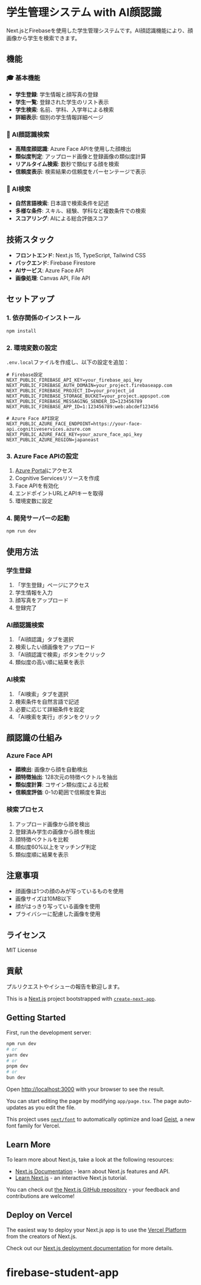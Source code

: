 # 学生管理システム with AI顔認識

Next.jsとFirebaseを使用した学生管理システムです。AI顔認識機能により、顔画像から学生を検索できます。

## 機能

### 🎓 基本機能
- **学生登録**: 学生情報と顔写真の登録
- **学生一覧**: 登録された学生のリスト表示
- **学生検索**: 名前、学科、入学年による検索
- **詳細表示**: 個別の学生情報詳細ページ

### 🤖 AI顔認識検索
- **高精度顔認識**: Azure Face APIを使用した顔検出
- **類似度判定**: アップロード画像と登録画像の類似度計算
- **リアルタイム検索**: 数秒で類似する顔を検索
- **信頼度表示**: 検索結果の信頼度をパーセンテージで表示

### 🧠 AI検索
- **自然言語検索**: 日本語で検索条件を記述
- **多様な条件**: スキル、経験、学科など複数条件での検索
- **スコアリング**: AIによる総合評価スコア

## 技術スタック

- **フロントエンド**: Next.js 15, TypeScript, Tailwind CSS
- **バックエンド**: Firebase Firestore
- **AIサービス**: Azure Face API
- **画像処理**: Canvas API, File API

## セットアップ

### 1. 依存関係のインストール
```bash
npm install
```

### 2. 環境変数の設定
`.env.local`ファイルを作成し、以下の設定を追加：

```env
# Firebase設定
NEXT_PUBLIC_FIREBASE_API_KEY=your_firebase_api_key
NEXT_PUBLIC_FIREBASE_AUTH_DOMAIN=your_project.firebaseapp.com
NEXT_PUBLIC_FIREBASE_PROJECT_ID=your_project_id
NEXT_PUBLIC_FIREBASE_STORAGE_BUCKET=your_project.appspot.com
NEXT_PUBLIC_FIREBASE_MESSAGING_SENDER_ID=123456789
NEXT_PUBLIC_FIREBASE_APP_ID=1:123456789:web:abcdef123456

# Azure Face API設定
NEXT_PUBLIC_AZURE_FACE_ENDPOINT=https://your-face-api.cognitiveservices.azure.com
NEXT_PUBLIC_AZURE_FACE_KEY=your_azure_face_api_key
NEXT_PUBLIC_AZURE_REGION=japaneast
```

### 3. Azure Face APIの設定

1. [Azure Portal](https://portal.azure.com)にアクセス
2. Cognitive Servicesリソースを作成
3. Face APIを有効化
4. エンドポイントURLとAPIキーを取得
5. 環境変数に設定

### 4. 開発サーバーの起動
```bash
npm run dev
```

## 使用方法

### 学生登録
1. 「学生登録」ページにアクセス
2. 学生情報を入力
3. 顔写真をアップロード
4. 登録完了

### AI顔認識検索
1. 「AI顔認識」タブを選択
2. 検索したい顔画像をアップロード
3. 「AI顔認識で検索」ボタンをクリック
4. 類似度の高い順に結果を表示

### AI検索
1. 「AI検索」タブを選択
2. 検索条件を自然言語で記述
3. 必要に応じて詳細条件を設定
4. 「AI検索を実行」ボタンをクリック

## 顔認識の仕組み

### Azure Face API
- **顔検出**: 画像から顔を自動検出
- **顔特徴抽出**: 128次元の特徴ベクトルを抽出
- **類似度計算**: コサイン類似度による比較
- **信頼度評価**: 0-1の範囲で信頼度を算出

### 検索プロセス
1. アップロード画像から顔を検出
2. 登録済み学生の画像から顔を検出
3. 顔特徴ベクトルを比較
4. 類似度60%以上をマッチング判定
5. 類似度順に結果を表示

## 注意事項

- 顔画像は1つの顔のみが写っているものを使用
- 画像サイズは10MB以下
- 顔がはっきり写っている画像を使用
- プライバシーに配慮した画像を使用

## ライセンス

MIT License

## 貢献

プルリクエストやイシューの報告を歓迎します。

This is a [Next.js](https://nextjs.org) project bootstrapped with [`create-next-app`](https://nextjs.org/docs/app/api-reference/cli/create-next-app).

## Getting Started

First, run the development server:

```bash
npm run dev
# or
yarn dev
# or
pnpm dev
# or
bun dev
```

Open [http://localhost:3000](http://localhost:3000) with your browser to see the result.

You can start editing the page by modifying `app/page.tsx`. The page auto-updates as you edit the file.

This project uses [`next/font`](https://nextjs.org/docs/app/building-your-application/optimizing/fonts) to automatically optimize and load [Geist](https://vercel.com/font), a new font family for Vercel.

## Learn More

To learn more about Next.js, take a look at the following resources:

- [Next.js Documentation](https://nextjs.org/docs) - learn about Next.js features and API.
- [Learn Next.js](https://nextjs.org/learn) - an interactive Next.js tutorial.

You can check out [the Next.js GitHub repository](https://github.com/vercel/next.js) - your feedback and contributions are welcome!

## Deploy on Vercel

The easiest way to deploy your Next.js app is to use the [Vercel Platform](https://vercel.com/new?utm_medium=default-template&filter=next.js&utm_source=create-next-app&utm_campaign=create-next-app-readme) from the creators of Next.js.

Check out our [Next.js deployment documentation](https://nextjs.org/docs/app/building-your-application/deploying) for more details.
# firebase-student-app
